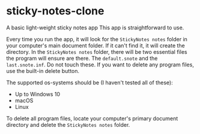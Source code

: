 # sticky-notes-clone

A basic light-weight sticky notes app
This app is straightforward to use. 

Every time you run the app, it will look for the `StickyNotes notes` folder in your computer's main document folder. If it can't find it, it will create the directory.
In the `StickyNotes notes` folder, there will be two essential files the program will ensure are there. The `default.snote` and the `last.snote.inf`. Do not touch these. If you want to delete any program files, use the built-in delete button.

The supported os-systems should be (I haven't tested all of these):
* Up to Windows 10
* macOS
* Linux

To delete all program files, locate your computer's primary document directory and delete the `StickyNotes notes` folder.
